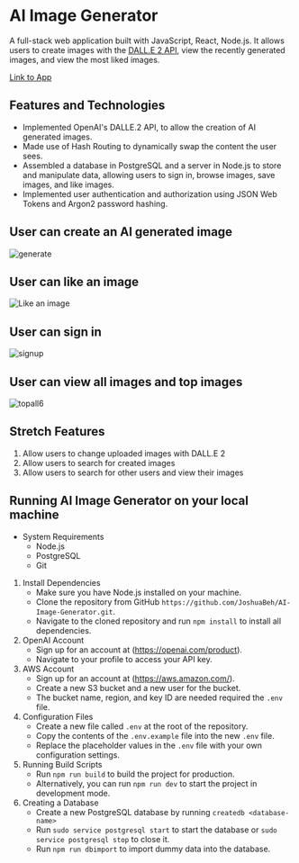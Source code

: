 # AI Image Generator

A full-stack web application built with JavaScript, React, Node.js. It allows
users to create images with the [DALL.E 2 API](https://openai.com/product/dall-e-2), view the recently generated images,
and view the most liked images.

[Link to App](https://ai-image-generator2.herokuapp.com/)

## Features and Technologies

* Implemented OpenAI's DALLE.2 API, to allow the creation of AI generated images.
* Made use of Hash Routing to dynamically swap the content the user sees.
* Assembled a database in PostgreSQL and a server in Node.js to store and manipulate data, allowing users to sign in, browse images, save images, and like images.
* Implemented user authentication and authorization using JSON Web Tokens and Argon2 password hashing.

## User can create an AI generated image
![generate](https://user-images.githubusercontent.com/113414352/227803882-2b6dd43a-6f15-41ef-a109-dc6a89754983.gif)
## User can like an image
![Like an image](https://user-images.githubusercontent.com/113414352/227803897-77f22fa1-e5b2-4de9-81eb-87be1e572661.gif)
## User can sign in
![signup](https://user-images.githubusercontent.com/113414352/227804145-a430463d-5688-4277-93e0-9f523a75d0a4.gif)
## User can view all images and top images
![topall6](https://user-images.githubusercontent.com/113414352/227804859-483d8e80-0167-4d8b-baa3-d43539a204f8.gif)

## Stretch Features
1. Allow users to change uploaded images with DALL.E 2
2. Allow users to search for created images
3. Allow users to search for other users and view their images

## Running AI Image Generator on your local machine

* System Requirements
  * Node.js
  * PostgreSQL
  * Git

1. Install Dependencies
    * Make sure you have Node.js installed on your machine.
    * Clone the repository from GitHub `https://github.com/JoshuaBeh/AI-Image-Generator.git`.
    * Navigate to the cloned repository and run `npm install` to install all dependencies.
2. OpenAI Account
    * Sign up for an account at (https://openai.com/product).
    * Navigate to your profile to access your API key.
3. AWS Account
    * Sign up for an account at (https://aws.amazon.com/).
    * Create a new S3 bucket and a new user for the bucket.
    * The bucket name, region, and key ID are needed required the `.env` file.
4. Configuration Files
    * Create a new file called `.env` at the root of the repository.
    * Copy the contents of the `.env.example` file into the new `.env` file.
    * Replace the placeholder values in the `.env` file with your own configuration settings.
5. Running Build Scripts
    * Run `npm run build` to build the project for production.
    * Alternatively, you can run `npm run dev` to start the project in development mode.
6. Creating a Database
    * Create a new PostgreSQL database by running `createdb <database-name>`
    * Run `sudo service postgresql start` to start the database or `sudo service postgresql stop` to close it.
    * Run `npm run dbimport` to import dummy data into the database.
